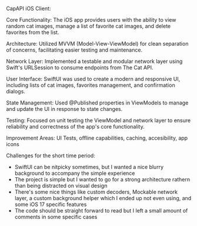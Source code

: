 CapAPI iOS Client:

Core Functionality: The iOS app provides users with the ability to view random cat images, manage a list of favorite cat images, and delete favorites from the list.

Architecture: Utilized MVVM (Model-View-ViewModel) for clean separation of concerns, facilitating easier testing and maintenance.

Network Layer: Implemented a testable and modular network layer using Swift's URLSession to consume endpoints from The Cat API.

User Interface: SwiftUI was used to create a modern and responsive UI, including lists of cat images, favorites management, and confirmation dialogs.

State Management: Used @Published properties in ViewModels to manage and update the UI in response to state changes.

Testing: Focused on unit testing the ViewModel and network layer to ensure reliability and correctness of the app's core functionality.


Improvement Areas: UI Tests, offline capabilities, caching, accesibility, app icons

Challenges for the short time period: 
- SwiftUI can be nitpicky sometimes, but I wanted a nice blurry background to accompany the simple experience
- The project is simple but I wanted to go for a strong architecture rathern than being distracted on visual design
- There's some nice things like custom decoders, Mockable network layer, a custom background helper which I ended up not even using, and some iOS 17 specific features
- The code should be straight forward to read but I left a small amount of comments in some specific cases